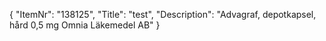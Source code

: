{
  "ItemNr": "138125",
  "Title": "test",
  "Description": "Advagraf, depotkapsel, hård 0,5 mg Omnia Läkemedel AB"
}
